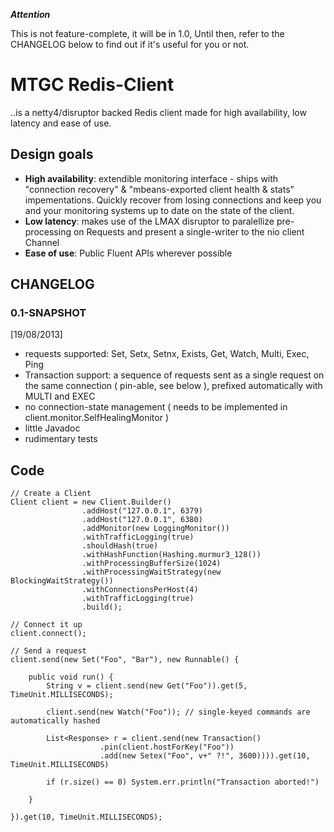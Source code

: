 ***Attention***

This is not feature-complete, it will be in 1.0, Until then, refer to the CHANGELOG below to find out if it's useful for you or not.

# MTGC Redis-Client

..is a netty4/disruptor backed Redis client made for high availability, low  latency and ease of use.

## Design goals


- **High availability**: extendible monitoring interface - ships with "connection recovery" & "mbeans-exported client health & stats" impementations. Quickly recover from losing connections and keep you and your monitoring systems up to date on the state of the client.
- **Low latency**: makes use of the LMAX disruptor to paralellize pre-processing on Requests and present a single-writer to the nio client Channel
- **Ease of use**: Public Fluent APIs wherever possible


## CHANGELOG

### 0.1-SNAPSHOT
[19/08/2013]


- requests supported: Set, Setx, Setnx, Exists, Get, Watch, Multi, Exec, Ping
- Transaction support: a sequence of requests sent as a single request on the same connection ( pin-able, see below ), prefixed automatically with MULTI and EXEC
- no connection-state management ( needs to be implemented in client.monitor.SelfHealingMonitor )
- little Javadoc
- rudimentary tests

## Code
```
// Create a Client
Client client = new Client.Builder()
				.addHost("127.0.0.1", 6379)
				.addHost("127.0.0.1", 6380)
				.addMonitor(new LoggingMonitor())
				.withTrafficLogging(true)
				.shouldHash(true)
				.withHashFunction(Hashing.murmur3_128())
				.withProcessingBufferSize(1024)
				.withProcessingWaitStrategy(new BlockingWaitStrategy())
				.withConnectionsPerHost(4)
				.withTrafficLogging(true)
				.build();
				
// Connect it up
client.connect();

// Send a request
client.send(new Set("Foo", "Bar"), new Runnable() {

	public void run() {
		String v = client.send(new Get("Foo")).get(5, TimeUnit.MILLISECONDS);
		
		client.send(new Watch("Foo")); // single-keyed commands are automatically hashed
		
		List<Response> r = client.send(new Transaction()
					.pin(client.hostForKey("Foo"))
					.add(new Setex("Foo", v+" ?!", 3600)))).get(10, TimeUnit.MILLISECONDS)
					
		if (r.size() == 0) System.err.println("Transaction aborted!")
					
	}

}).get(10, TimeUnit.MILLISECONDS);



				
```

